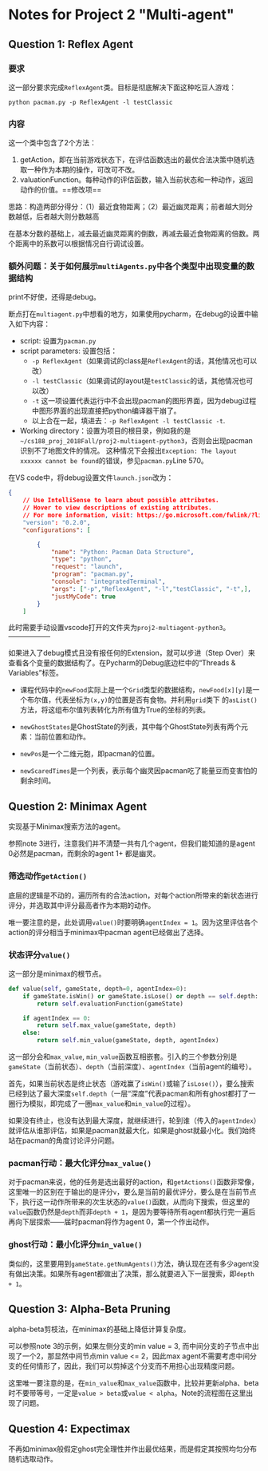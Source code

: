 # Notes for Project 2 "Multi-agent"

## Question 1: Reflex Agent

### 要求

这一部分要求完成`ReflexAgent`类。目标是彻底解决下面这种吃豆人游戏：

```shell
python pacman.py -p ReflexAgent -l testClassic
```

### 内容

这一个类中包含了2个方法：

1. getAction，即在当前游戏状态下，在评估函数选出的最优合法决策中随机选取一种作为本期的操作，可改可不改。
2. valuationFunction。每种动作的评估函数，输入当前状态和一种动作，返回动作的价值。==修改项==

思路：构造两部分得分：（1）最近食物距离；（2）最近幽灵距离；前者越大则分数越低，后者越大则分数越高

在基本分数的基础上，减去最近幽灵距离的倒数，再减去最近食物距离的倍数。两个距离中的系数可以根据情况自行调试设置。

### 额外问题：关于如何展示`multiAgents.py`中各个类型中出现变量的数据结构

print不好使，还得是debug。

断点打在`multiagent.py`中想看的地方，如果使用pycharm，在debug的设置中输入如下内容：

- script: 设置为`pacman.py`
- script parameters: 设置包括：
  - `-p ReflexAgent`（如果调试的class是`ReflexAgent`的话，其他情况也可以改）
  - `-l testClassic`（如果调试的layout是`testClassic`的话，其他情况也可以改）
  - `-t` 这一项设置代表运行中不会出现pacman的图形界面，因为debug过程中图形界面的出现直接把python编译器干崩了。
  - 以上合在一起，填进去：`-p ReflexAgent -l testClassic -t`.
- Working directory：设置为项目的根目录，例如我的是`~/cs188_proj_2018Fall/proj2-multiagent-python3`，否则会出现pacman识别不了地图文件的情况。
这种情况下会报出`Exception: The layout xxxxxx cannot be found`的错误，参见`pacman.py`Line 570。

在VS code中，将debug设置文件`launch.json`改为：

```json
{
    // Use IntelliSense to learn about possible attributes.
    // Hover to view descriptions of existing attributes.
    // For more information, visit: https://go.microsoft.com/fwlink/?linkid=830387
    "version": "0.2.0",
    "configurations": [

        {
            "name": "Python: Pacman Data Structure",
            "type": "python",
            "request": "launch",
            "program": "pacman.py",
            "console": "integratedTerminal",
            "args": ["-p","ReflexAgent", "-l","testClassic", "-t",],
            "justMyCode": true
        }
    ]
```

此时需要手动设置vscode打开的文件夹为`proj2-multiagent-python3`。
——————

如果进入了debug模式且没有报任何的Extension，就可以步进（Step Over）来查看各个变量的数据结构了。在Pycharm的Debug底边栏中的“Threads & Variables”标签。

- 课程代码中的`newFood`实际上是一个`Grid`类型的数据结构，`newFood[x][y]`是一个布尔值，代表坐标为`(x,y)`的位置是否有食物。并利用`grid`类下
的`asList()`方法，将这组布尔值列表转化为所有值为True的坐标的列表。

- `newGhostStates`是GhostState的列表，其中每个GhostState列表有两个元素：当前位置和动作。

- `newPos`是一个二维元胞，即pacman的位置。

- `newScaredTimes`是一个列表，表示每个幽灵因pacman吃了能量豆而变害怕的剩余时间。

## Question 2: Minimax Agent

实现基于Minimax搜索方法的agent。

参照note 3进行，注意我们并不清楚一共有几个agent，但我们能知道的是agent 0必然是pacman，而剩余的agent 1+ 都是幽灵。

### 筛选动作`getAction()`

底层的逻辑是不动的，遍历所有的合法action，对每个action所带来的新状态进行评分，并选取其中评分最高者作为本期的动作。

唯一要注意的是，此处调用`value()`时要明确`agentIndex = 1`。因为这里评估各个action的评分相当于minimax中pacman agent已经做出了选择。

### 状态评分`value()`

这一部分是minimax的根节点。

```python
def value(self, gameState, depth=0, agentIndex=0):
    if gameState.isWin() or gameState.isLose() or depth == self.depth:
        return self.evaluationFunction(gameState)

    if agentIndex == 0:
        return self.max_value(gameState, depth)
    else:
        return self.min_value(gameState, depth, agentIndex)
```

这一部分会和`max_value`, `min_value`函数互相嵌套。引入的三个参数分别是`gameState`（当前状态）、`depth`（当前深度）、`agentIndex`（当前agent的编号）。

首先，如果当前状态是终止状态（游戏赢了`isWin()`或输了`isLose()`），要么搜索已经到达了最大深度`self.depth`（一层“深度”代表pacman和所有ghost都打了一圈行为模拟，即完成了一圈`max_value`和`min_value`的过程）。

如果没有终止，也没有达到最大深度，就继续进行，轮到谁（传入的`agentIndex`）就评估从谁那评估，如果是pacman就最大化，如果是ghost就最小化。我们始终站在pacman的角度讨论评分问题。

### pacman行动：最大化评分`max_value()`

对于pacman来说，他的任务是选出最好的action，和`getActions()`函数非常像，这里唯一的区别在于输出的是评分`v`，要么是当前的最优评分，要么是在当前节点下，执行这一动作所带来的次生状态的`value()`函数，从而向下搜索，但这里的`value`函数仍然是`depth`而非`depth + 1`，是因为要等待所有agent都执行完一遍后再向下层探索——届时pacman将作为agent 0，第一个作出动作。

### ghost行动：最小化评分`min_value()`

类似的，这里要用到`gameState.getNumAgents()`方法，确认现在还有多少agent没有做出决策。如果所有agent都做出了决策，那么就要进入下一层搜索，即`depth + 1`。

## Question 3: Alpha-Beta Pruning

alpha-beta剪枝法，在minimax的基础上降低计算复杂度。

可以参照note 3的示例，如果左侧分支的min value = 3, 而中间分支的子节点中出现了一个2，那显然中间节点min value <= 2，因此max agent不需要考虑中间分支的任何情形了，因此，我们可以剪掉这个分支而不用担心出现精度问题。

这里唯一要注意的是，在`min_value`和`max_value`函数中，比较并更新alpha、beta时不要带等号，一定是`value > beta`或`value < alpha`。Note的流程图在这里出现了问题。

## Question 4: Expectimax

不再如minimax般假定ghost完全理性并作出最优结果，而是假定其按照均匀分布随机选取动作。


